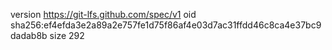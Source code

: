 version https://git-lfs.github.com/spec/v1
oid sha256:ef4efda3e2a89a2e757fe1d75f86af4e03d7ac31ffdd46c8ca4e37bc9dadab8b
size 292
